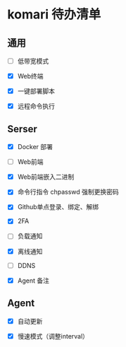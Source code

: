 # komari 待办清单

## 通用

- [ ] 低带宽模式

- [x] Web终端

- [x] 一键部署脚本

- [x] 远程命令执行

## Serser

- [x] Docker 部署

- [ ] Web前端

- [x] Web前端嵌入二进制

- [x] 命令行指令 chpasswd 强制更换密码

- [x] Github单点登录、绑定、解绑

- [x] 2FA

- [ ] 负载通知

- [x] 离线通知

- [ ] DDNS

- [x] Agent 备注

## Agent

- [x] 自动更新

- [x] 慢速模式（调整interval）
